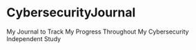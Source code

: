 # CybersecurityJournal
My Journal to Track My Progress Throughout My Cybersecurity Independent Study
